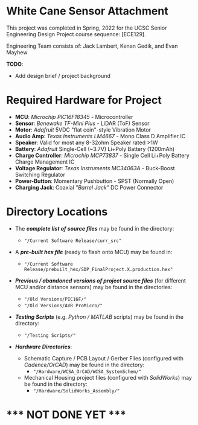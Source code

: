 # White Cane Sensor Attachment
This project was completed in Spring, 2022 for the UCSC Senior Engineering Design Project course sequence: [ECE129].

Engineering Team consists of:
Jack Lambert, Kenan Gedik, and Evan Mayhew

**TODO**:
* Add design brief / project background

# Required Hardware for Project
* **MCU**:		*Microchip PIC16F18345* - Microcontroller
* **Sensor**:		*Benewake TF-Mini Plus* - LiDAR (ToF) Sensor
* **Motor**: 		*Adafruit* 5VDC "flat coin"-style Vibration Motor
* **Audio Amp**: *Texas Instruments LM4667* - Mono Class D Amplifier IC
* **Speaker**:	Valid for most any 8-32ohm Speaker rated >1W
* **Battery**: 	*Adafruit* Single-Cell (~3.7V) Li+Poly Battery (1200mAh)
* **Charge Controller**: *Microchip MCP73837* - Single Cell Li+Poly Battery Charge Management IC
* **Voltage Regulator**:	*Texas Instruments MC34063A* - Buck-Boost Switching Regulator
* **Power-Button**: Momentary Pushbutton - SPST (Normally Open)
*  **Charging Jack**: Coaxial *"Barrel Jack"* DC Power Connector

# Directory Locations
* The ***complete list of source files*** may be found in the directory:
	* `"/Current Software Release/curr_src"`


* A ***pre-built hex file*** (ready to flash onto MCU) may be found in:
	* `"/Current Software Release/prebuilt_hex/SDP_FinalProject.X.production.hex"`

* ***Previous / abandoned versions of project source files*** (for different MCU and/or distance sensors) may be found in the directories:
	* `"/Old Versions/PIC16F/"` 
	* `"/Old Versions/AVR ProMicro/"`

* ***Testing Scripts*** (e.g. *Python / MATLAB* scripts) may be found in the directory:
	* `"/Testing Scripts/"`

* ***Hardware Directories***:
	* Schematic Capture / PCB Layout / Gerber Files (configured with *Cadence/OrCAD*) may be found in the directory: 
		* `"/Hardware/WCSA_OrCAD/WCSA_SystemSchem/"`
	*  Mechanical Housing project files (configured with *SolidWorks*) may be found in the directory:
		* `"/Hardware/SolidWorks_Assembly/"`

# *** NOT DONE YET ***
